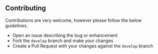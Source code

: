 ## Contributing

Contributions are very welcome, however please follow the below guidelines.

* Open an issue describing the bug or enhancement
* Fork the `develop` branch and make your changes
* Create a Pull Request with your changes against the `develop` branch
